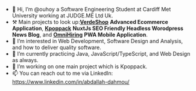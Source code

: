 - 👋 Hi, I’m @ouhoy a Software Engineering Student at Cardiff Met University working at JUDGE.ME Ltd Uk.
- ⚒️ Main projects to look up:<b><a href="https://verdeshop.onrender.com/" target="_blank">VerdeShop</a></b> <b>Advanced Ecommerce Application</b>, <b><a href="https://kpoppack.vercel.app/" target="_blank">Kpoppack</a></b> <b>NuxtJs SEO Friendly Headless Worodpress News Blog</b>, and <b><a href="http://omnihiring.onrender.com/" target="_blank">OmniHiring</a></b> <b>PWA Mobile Application</b>.
- 👀 I’m interested in Web Development, Software Design and Analysis, and how to deliver quality software.
- 🌱 I’m currently practicing Java, JavaScript/TypeScript, and Web Design as always.
- 💞️ I’m working on one main project which is Kpoppack.
- 📫 You can reach out to me via LinkedIn: https://www.linkedin.com/in/abdallah-dahmou/

<!---
ouhoy/ouhoy is a ✨ special ✨ repository because its `README.md` (this file) appears on your GitHub profile.
You can click the Preview link to take a look at your changes.
- 💞️ I’m working on a project called Tighri which is an online school :)
--->

